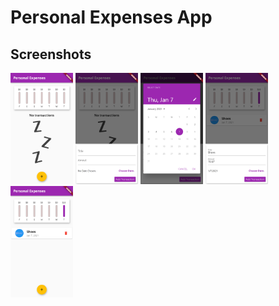 # Personal Expenses App


## Screenshots

<img src="readme_images/0.png" width="100" />

<img src="readme_images/1.png" width="100" />

<img src="readme_images/2.png" width="100" />

<img src="readme_images/3.png" width="100" />

<img src="readme_images/4.png" width="100" />


